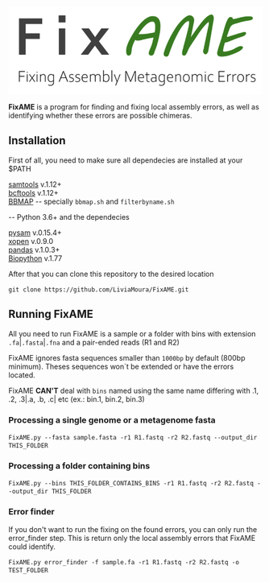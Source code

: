![FixAME](/images/FixAME.png)


**FixAME** is a program for finding and fixing local assembly errors, as well as identifying whether these errors are possible chimeras.

## Installation

First of all, you need to make sure all dependecies are installed at your $PATH

[samtools](https://github.com/samtools/samtools) v.1.12+ <br>
[bcftools](https://github.com/samtools/bcftools) v.1.12+<br> 
[BBMAP](https://sourceforge.net/projects/bbmap/) -- specially `bbmap.sh` and `filterbyname.sh`

-- Python 3.6+ and the dependecies

[pysam](https://github.com/pysam-developers/pysam) v.0.15.4+<br>
[xopen](https://pypi.org/project/xopen/) v.0.9.0 <br> 
[pandas](https://pypi.org/project/pandas/) v.1.0.3+ <br>
[Biopython](https://biopython.org/wiki/Download) v.1.77

After that you can clone this repository to the desired location

```
git clone https://github.com/LiviaMoura/FixAME.git
```

## Running FixAME

All you need to run FixAME is a sample or a folder with bins with extension `.fa`|`.fasta`|`.fna` and a pair-ended reads (R1 and R2)

FixAME ignores fasta sequences smaller than `1000bp` by default (800bp minimum). Theses sequences won`t be extended or have the errors located.

FixAME **CAN'T** deal with `bins` named using the same name differing with .1, .2, .3|.a, .b, .c| etc (ex.: bin.1, bin.2, bin.3)

### Processing a single genome or a metagenome fasta

```
FixAME.py --fasta sample.fasta -r1 R1.fastq -r2 R2.fastq --output_dir THIS_FOLDER 
````

### Processing a folder containing bins

```
FixAME.py --bins THIS_FOLDER_CONTAINS_BINS -r1 R1.fastq -r2 R2.fastq --output_dir THIS_FOLDER 
```

### Error finder
If you don't want to run the fixing on the found errors, you can only run the error_finder step. This is return only the local assembly errors that FixAME could identify.

```
FixAME.py error_finder -f sample.fa -r1 R1.fastq -r2 R2.fastq -o TEST_FOLDER
```











